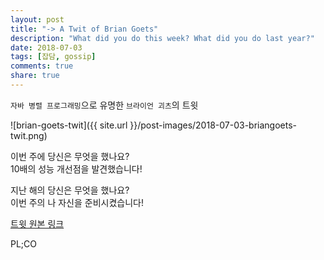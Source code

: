 ```yaml
---
layout: post
title: "-> A Twit of Brian Goets"
description: "What did you do this week? What did you do last year?"
date: 2018-07-03
tags: [잡담, gossip]
comments: true
share: true
---
```

`자바 병렬 프로그래밍`으로 유명한 `브라이언 괴츠`의 트윗 

![brian-goets-twit]({{ site.url }}/post-images/2018-07-03-briangoets-twit.png)

이번 주에 당신은 무엇을 했나요?  
10배의 성능 개선점을 발견했습니다!

지난 해의 당신은 무엇을 했나요?  
이번 주의 나 자신을 준비시켰습니다!

[트윗 원본 링크](https://twitter.com/BrianGoetz/status/1004774585122873344)



PL;CO
